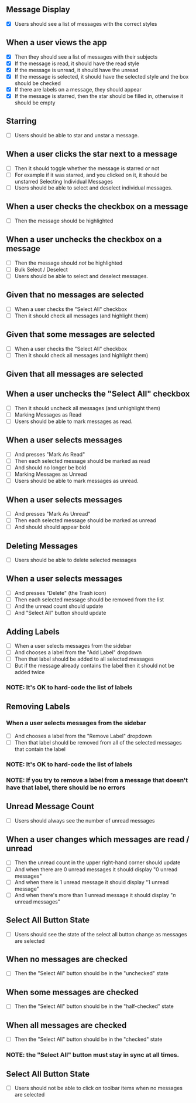 ## Message Display
- [x] Users should see a list of messages with the correct styles

## When a user views the app
- [x] Then they should see a list of messages with their subjects
- [x] If the message is read, it should have the read style
- [x] If the message is unread, it should have the unread
- [x] If the message is selected, it should have the selected style and the box should be checked
- [x] If there are labels on a message, they should appear
- [x] If the message is starred, then the star should be filled in, otherwise it should be empty
## Starring
- [ ] Users should be able to star and unstar a message.

## When a user clicks the star next to a message
- [ ] Then it should toggle whether the message is starred or not
- [ ] For example if it was starred, and you clicked on it, it should be unstarred
Selecting Individual Messages
- [ ] Users should be able to select and deselect individual messages.

## When a user checks the checkbox on a message
- [ ] Then the message should be highlighted

## When a user unchecks the checkbox on a message
- [ ] Then the message should _not_ be highlighted
- [ ] Bulk Select / Deselect
- [ ] Users should be able to select and deselect messages.

## Given that no messages are selected
- [ ] When a user checks the "Select All" checkbox
- [ ] Then it should check all messages (and highlight them)

## Given that some messages are selected
- [ ] When a user checks the "Select All" checkbox
- [ ] Then it should check all messages (and highlight them)

## Given that all messages are selected
## When a user unchecks the "Select All" checkbox
- [ ] Then it should uncheck all messages (and unhighlight them)
- [ ] Marking Messages as Read
- [ ] Users should be able to mark messages as read.

## When a user selects messages
- [ ] And presses "Mark As Read"
- [ ] Then each selected message should be marked as read
- [ ] And should no longer be bold
- [ ] Marking Messages as Unread
- [ ] Users should be able to mark messages as unread.

## When a user selects messages
- [ ] And presses "Mark As Unread"
- [ ] Then each selected message should be marked as unread
- [ ] And should should appear bold
## Deleting Messages
- [ ] Users should be able to delete selected messages

## When a user selects messages
- [ ] And presses "Delete" (the Trash icon)
- [ ] Then each selected message should be removed from the list
- [ ] And the unread count should update
- [ ] And "Select All" button should update
## Adding Labels
- [ ] When a user selects messages from the sidebar
- [ ] And chooses a label from the "Add Label" dropdown
- [ ] Then that label should be added to all selected messages
- [ ] But if the message already contains the label then it should not be added twice
### NOTE: It's OK to hard-code the list of labels

## Removing Labels
### When a user selects messages from the sidebar
- [ ] And chooses a label from the "Remove Label" dropdown
- [ ] Then that label should be removed from all of the selected messages that contain the label
### NOTE: It's OK to hard-code the list of labels

### NOTE: If you try to remove a label from a message that doesn't have that label, there should be no errors

## Unread Message Count
- [ ] Users should always see the number of unread messages

## When a user changes which messages are read / unread
- [ ] Then the unread count in the upper right-hand corner should update
- [ ] And when there are 0 unread messages it should display "0 unread messages"
- [ ] And when there is 1 unread message it should display "1 unread message"
- [ ] And when there's more than 1 unread message it should display "_n_ unread messages"
## Select All Button State
- [ ] Users should see the state of the select all button change as messages are selected

## When no messages are checked
- [ ] Then the "Select All" button should be in the "unchecked" state

## When some messages are checked
- [ ] Then the "Select All" button should be in the "half-checked" state

## When all messages are checked
- [ ] Then the "Select All" button should be in the "checked" state
### NOTE: the "Select All" button must stay in sync at all times.

## Select All Button State
- [ ] Users should not be able to click on toolbar items when no messages are selected
